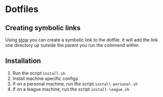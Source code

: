 # Dotfiles

## Creating symbolic links

Using [stow](https://www.gnu.org/software/stow/) you can create a symbolic link to the dotfile. It will add the link one directory up outside the parent you run the commend within.

## Installation
1. Run the script `install.sh`
2. Install machine specific configs
  1. If on a personal machine, run the script `install-personal.sh`
  2. If on a league machine, run the script `install-league.sh`
